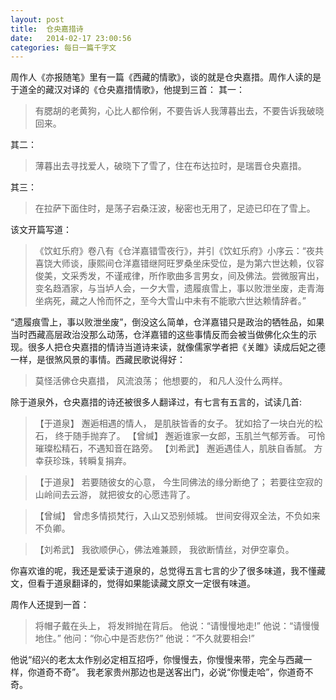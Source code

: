 ```yaml
---
layout: post
title:  仓央嘉措诗
date:   2014-02-17 23:00:56
categories: 每日一篇千字文 
---
```


周作人《亦报随笔》里有一篇《西藏的情歌》，谈的就是仓央嘉措。周作人读的是于道全的藏汉对译的《仓央嘉措情歌》，他提到三首：
其一：
>有腮胡的老黄狗，心比人都伶俐，不要告诉人我薄暮出去，不要告诉我破晓回来。

其二：
>薄暮出去寻找爱人，破晓下了雪了，住在布达拉时，是瑞晋仓央嘉措。

其三：
>在拉萨下面住时，是荡子宕桑汪波，秘密也无用了，足迹已印在了雪上。

该文开篇写道：
>《饮虹乐府》卷八有《仓洋嘉错雪夜行》，并引《饮虹乐府》小序云：“夜共喜饶大师谈，康熙间仓洋嘉错继阿旺罗桑坐床受位，是为第六世达赖，仪容俊美，文采秀发，不谨戒律，所作歌曲多言男女，间及佛法。尝微服宵出，变名趋酒家，与当垆人会，一夕大雪，遗履痕雪上，事以败泄坐废，走青海坐病死，藏之人怜而怀之，至今大雪山中未有不能歌六世达赖情辞者。” 

“遗履痕雪上，事以败泄坐废”，倒没这么简单，仓洋嘉错只是政治的牺牲品，如果当时西藏高层政治没那么动荡，仓洋嘉错的这些事情反而会被当做佛化众生的示现。很多人把仓央嘉措的情诗当道诗来读，就像儒家学者把《关雎》读成后妃之德一样，是很煞风景的事情。西藏民歌说得好：
>莫怪活佛仓央嘉措，
风流浪荡；
他想要的，
和凡人没什么两样。

除于道泉外，仓央嘉措的诗还被很多人翻译过，有七言有五言的，试读几首:
>【于道泉】
邂逅相遇的情人，
是肌肤皆香的女子。
犹如拾了一块白光的松石，
终于随手抛弃了。
>【曾缄】
邂逅谁家一女郎，玉肌兰气郁芳香。
可怜璀璨松精石，不遇知音在路旁。
>【刘希武】
邂逅遇佳人，肌肤自香腻。
方幸获珍珠，转瞬复捐弃。

>【于道泉】
若要随彼女的心意，
今生同佛法的缘分断绝了；
若要往空寂的山岭间去云游，
就把彼女的心愿违背了。

>【曾缄】
曾虑多情损梵行，入山又恐别倾城。
世间安得双全法，不负如来不负卿。

>【刘希武】
我欲顺伊心，佛法难兼顾，
我欲断情丝，对伊空辜负。

你喜欢谁的呢，我还是爱读于道泉的，总觉得五言七言的少了很多味道，我不懂藏文，但看于道泉翻译的，觉得如果能读藏文原文一定很有味道。


周作人还提到一首：
>将帽子戴在头上，
将发辫抛在背后。
他说：“请慢慢地走!”
他说：“请慢慢地住。”
他问：“你心中是否悲伤?”
他说：“不久就要相会!”

他说“绍兴的老太太作别必定相互招呼，你慢慢去，你慢慢来带，完全与西藏一样，你道奇不奇”。
我老家贵州那边也是送客出门，必说“你慢走哈”，你道奇不奇。


